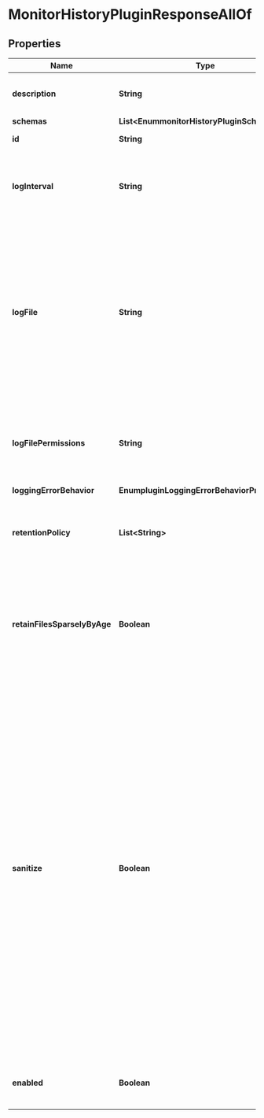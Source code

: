

# MonitorHistoryPluginResponseAllOf


## Properties

| Name | Type | Description | Notes |
|------------ | ------------- | ------------- | -------------|
|**description** | **String** | A description for this Plugin |  [optional] |
|**schemas** | **List&lt;EnummonitorHistoryPluginSchemaUrn&gt;** |  |  [optional] |
|**id** | **String** | Name of the Plugin |  [optional] |
|**logInterval** | **String** | The duration between logging dumps of cn&#x3D;monitor to a file. |  [optional] |
|**logFile** | **String** | The file name to use for the log files generated by the Monitor History Plugin. The path to the file can be specified either as relative to the server root or as an absolute path. |  [optional] |
|**logFilePermissions** | **String** | The UNIX permissions of the log files created by this Monitor History Plugin. |  [optional] |
|**loggingErrorBehavior** | **EnumpluginLoggingErrorBehaviorProp** |  |  [optional] |
|**retentionPolicy** | **List&lt;String&gt;** | The retention policy to use for the Monitor History Plugin . |  [optional] |
|**retainFilesSparselyByAge** | **Boolean** | Retain some older files to give greater perspective on how monitoring information has changed over time. |  [optional] |
|**sanitize** | **Boolean** | Server monitoring data can include a small amount of personally identifiable information in the form of LDAP DNs and search filters. Setting this property to true will redact this information from the monitor files. This should only be used when necessary, as it reduces the information available in the archive and can increase the time to find the source of support issues. |  [optional] |
|**enabled** | **Boolean** | Indicates whether the plug-in is enabled for use. |  [optional] |



